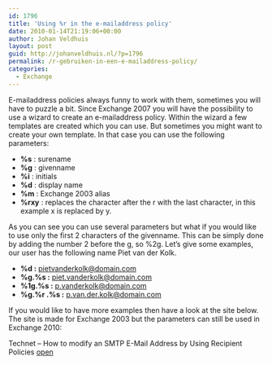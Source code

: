 ```yaml
---
id: 1796
title: 'Using %r in the e-mailaddress policy'
date: 2010-01-14T21:19:06+00:00
author: Johan Veldhuis
layout: post
guid: http://johanveldhuis.nl/?p=1796
permalink: /r-gebruiken-in-een-e-mailaddress-policy/
categories:
  - Exchange
---
```

E-mailaddress policies always funny to work with them, sometimes you will have to puzzle a bit. Since Exchange 2007 you will have the possibility to use a wizard to create an e-mailaddress policy. Within the wizard a few templates are created which you can use. But sometimes you might want to create your own template. In that case you can use the following parameters:

  * **%s** : surename
  * **%g** : givenname
  * **%i** : initials
  * **%d** : display name 
  * **%m** : Exchange 2003 alias
  * **%rxy** : replaces the character after the r with the last character, in this example x is replaced by y.

As you can see you can use several parameters but what if you would like to use only the first 2 characters of the givenname. This can be simply done by adding the number 2 before the g, so %2g. Let&#8217;s give some examples, our user has the following name Piet van der Kolk.

  * **%d :** <pietvanderkolk@domain.com>
  * **%g.%s :** <piet.vanderkolk@domain.com>
  * **%1g.%s :** <p.vanderkolk@domain.com>
  * **%g.%r .%s :** <p.van.der.kolk@domain.com>

If you would like to have more examples then have a look at the site below. The site is made for Exchange 2003 but the parameters can still be used in Exchange 2010: 

Technet &#8211; How to modify an SMTP E-Mail Address by Using Recipient Policies <a href="http://support.microsoft.com/kb/822447" target="_blank">open</a>